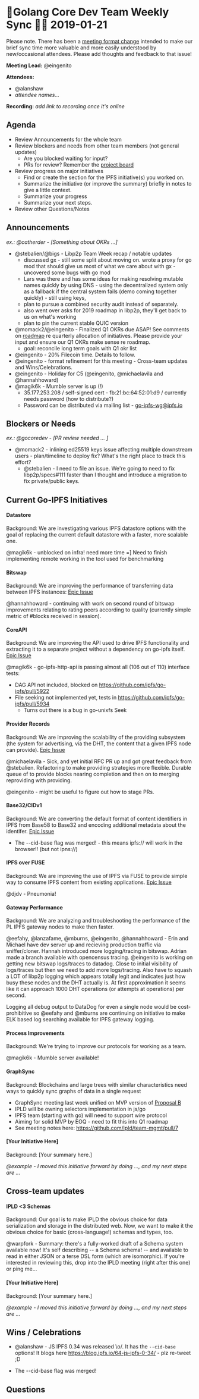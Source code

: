 # 💫Golang Core Dev Team Weekly Sync 🙌🏽 2019-01-21

Please note. There has been a  [meeting format change](https://github.com/ipfs/team-mgmt/issues/827#issuecomment-452157617) intended to make our brief sync time more valuable and more easily understood by new/occasional attendees. Please add thoughts and feedback to that issue!

**Meeting Lead:** @eingenito

**Attendees:**
  - @alanshaw
  - _attendee names..._
  
**Recording:** _add link to recording once it's online_


## Agenda
- Review Announcements for the whole team
- Review blockers and needs from other team members (not general updates)
  - Are you blocked waiting for input?
  - PRs for review? Remember the [project board](https://github.com/orgs/ipfs/projects/1)
- Review progress on major initiatives
  - Find or create the section for the IPFS initiative(s) you worked on.
  - Summarize the initiative (or improve the summary) briefly in notes to give a little context.
  - Summarize your progress
  - Summarize your next steps.
- Review other Questions/Notes

## Announcements

_ex.: @catherder - [Something about OKRs ...]_


- @stebalien/@bigs - Libp2p Team Week recap / notable updates
  - discussed gx - still some split about moving on. wrote a proxy for go mod that should give us most of what we care about with gx - uncovered some bugs with go mod
  - Lars was there and has some ideas for making resolving mutable names quickly by using DNS - using the decentralized system only as a fallback if the central system fails (demo coming together quickly) - still using keys, 
  - plan to pursue a combined security audit instead of separately. 
  - also went over asks for 2019 roadmap in libp2p, they'll get back to us on what's working
  - plan to pin the current stable QUIC version
- @momack2/@eingenito - Finalized Q1 OKRs due ASAP! See comments on [roadmap](https://github.com/ipfs/roadmap/pull/4) re quarterly allocation of initiatives. Please provide your input and ensure our Q1 OKRs make sense re roadmap. 
  - goal: reconcile long term goals with Q1 okr list
- @eingenito - 20% Filecoin time. Details to follow. 
- @eingenito - format refinement for this meeting - Cross-team updates and Wins/Celebrations.
- @eingenito - Holiday for C5 (@eingenito, @michaelavila and @hannahhoward)
- @magik6k - Mumble server is up (!)
  - 35.177.253.208 / self-signed cert - fb:21:bc:64:52:01:d9 / currently needs password (how to distribute?)
  - Password can be distributed via mailing list - go-ipfs-wg@ipfs.io

## Blockers or Needs 

_ex.: @gocoredev - [PR review needed ... ]_

- @momack2 - inlining ed25519 keys issue affecting multiple downstream users - plan/timeline to deploy fix? What's the right place to track this effort?
	- @stebalien - I need to file an issue. We're going to need to fix libp2p/specs#111 faster than I thought and introduce a migration to fix private/public keys.

## Current Go-IPFS Initiatives
#### Datastore
Background: We are investigating various IPFS datastore options with the goal of replacing the current default datastore with a faster, more scalable one.

@magik6k - unblocked on infra! need more time =] Need to finish implementing remote working in the tool used for benchmarking

#### Bitswap
Background: We are improving the performance of transferring data between IPFS instances: [Epic Issue](https://github.com/ipfs/go-ipfs/issues/5723)

@hannahhoward - continuing with work on second round of bitswap improvements relating to rating peers according to quality (currently simple metric of #blocks received in session). 

#### CoreAPI
Background: We are improving the API used to drive IPFS functionality and extracting it to a separate project without a dependency on go-ipfs itself. [Epic Issue](https://github.com/ipfs/go-ipfs/issues/4498)

@magik6k - go-ipfs-http-api is passing almost all (106 out of 110) interface tests:
  - DAG API not included, blocked on https://github.com/ipfs/go-ipfs/pull/5922
  - File seeking not implemented yet, tests in https://github.com/ipfs/go-ipfs/pull/5934
    - Turns out there is a bug in go-unixfs Seek
    

#### Provider Records
Background: We are improving the scalability of the providing subsystem (the system for advertising, via the DHT, the content that a given IPFS node can provide). [Epic Issue](https://github.com/ipfs/go-ipfs/issues/5774)

@michaelavila - Sick, and yet initial RFC PR up and got great feedback from @stebalien. Refactoring to make providing strategies more flexible. Durable queue of to provide blocks nearing completion and then on to merging reproviding with providing. 

@eingenito - might be useful to figure out how to stage PRs.

#### Base32/CIDv1
Background: We are converting the default format of content identifiers in IPFS from Base58 to Base32 and encoding additional metadata about the identifer. [Epic Issue](https://github.com/ipfs/go-ipfs/issues/5358)

* The --cid-base flag was merged! - this means ipfs:// will work in the browser!! (but not ipns://)
  
#### IPFS over FUSE
Background: We are improving the use of IPFS via FUSE to provide simple way to consume IPFS content from existing applications. [Epic Issue](https://github.com/ipfs/go-ipfs/issues/5003)

@djdv - Pneumonia!


#### Gateway Performance
Background: We are analyzing and troubleshooting the performance of the PL IPFS gateway nodes to make then faster.

@eefahy, @lanzafame, @mburns, @eingenito, @hannahhoward - Erin and Michael have dev server up and recieving production traffic via sniffer/cloner. Hannah introduced more logging/tracing in bitswap. Adrian made a branch available with opencensus tracing. @eingenito is working on getting new bitswap logs/traces to datadog. Close to initial visibility of logs/traces but then we need to add more logs/tracing. Also have to squash a LOT of libp2p logging which appears totally legit and indicates just how busy these nodes and the DHT actually is. At first approximation it seems like it can approach 1000 DHT operations (or attempts at operations) per second.

Logging all debug output to DataDog for even a single node would be cost-prohibitive so @eefahy and @mburns are continuing on initiative to make ELK based log searching available for IPFS gateway logging.

#### Process Improvements
Background: We're trying to improve our protocols for working as a team.

@magik6k - Mumble server available!

#### GraphSync
Background: Blockchains and large trees with similar characteristics need ways to quickly sync graphs of data in a single request

- GraphSync meeting last week unified on MVP version of [Proposal B](https://github.com/ipld/specs/pull/75) 
- IPLD will be owning selectors implementation in js/go
- IPFS team (starting with go) will need to support wire protocol
- Aiming for solid MVP by EOQ - need to fit this into Q1 roadmap
- See meeting notes here: https://github.com/ipld/team-mgmt/pull/7

#### [Your Initiative Here]
Background: [Your summary here.]

_@example - I moved this initiative forward by doing ..., and my next steps are ..._


## Cross-team updates

#### IPLD <3 Schemas
Background: Our goal is to make IPLD the obvious choice for data serialization and storage in the distributed web.  Now, we want to make it the obvious choice for basic (cross-language!) schemas and types, too.

@warpfork - Summary: there's a fully-worked draft of a Schema system available now!  It's self describing -- a Schema schema! -- and available to read in either JSON or a terse DSL form (which are isomorphic).  If you're interested in reviewing this, drop into the IPLD meeting (right after this one) or ping me...


#### [Your Initiative Here]
Background: [Your summary here.]

_@example - I moved this initiative forward by doing ..., and my next steps are ..._



## Wins / Celebrations

- @alanshaw - JS IPFS 0.34 was released \o/. It has the `--cid-base` options! It blogs here https://blog.ipfs.io/64-js-ipfs-0-34/ - plz re-tweet ;D

* The --cid-base flag was merged!

## Questions

